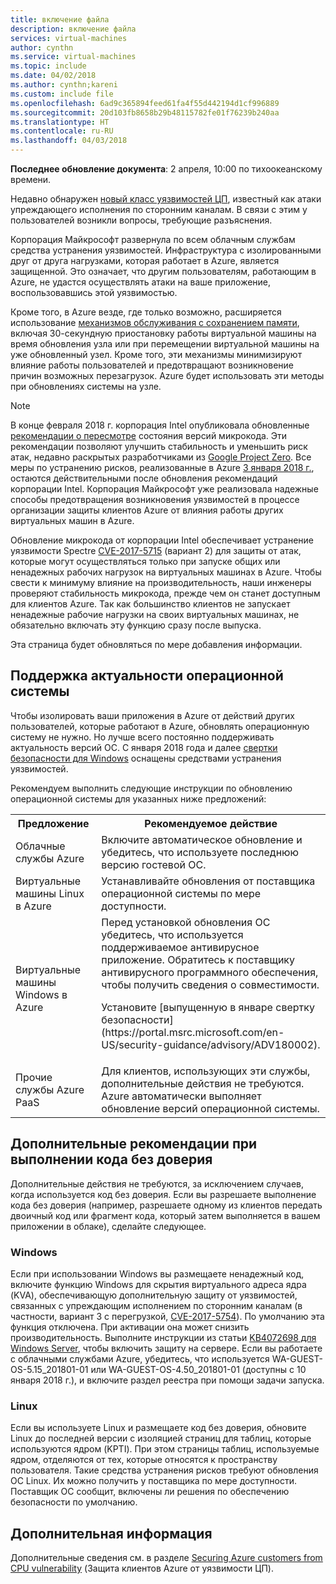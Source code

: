 ```yaml
---
title: включение файла
description: включение файла
services: virtual-machines
author: cynthn
ms.service: virtual-machines
ms.topic: include
ms.date: 04/02/2018
ms.author: cynthn;kareni
ms.custom: include file
ms.openlocfilehash: 6ad9c365894feed61fa4f55d442194d1cf996889
ms.sourcegitcommit: 20d103fb8658b29b48115782fe01f76239b240aa
ms.translationtype: HT
ms.contentlocale: ru-RU
ms.lasthandoff: 04/03/2018
---
```

**Последнее обновление документа**: 2 апреля, 10:00 по тихоокеанскому времени.

Недавно обнаружен [новый класс уязвимостей ЦП](https://portal.msrc.microsoft.com/en-US/security-guidance/advisory/ADV180002), известный как атаки упреждающего исполнения по сторонним каналам. В связи с этим у пользователей возникли вопросы, требующие разъяснения.  

Корпорация Майкрософт развернула по всем облачным службам средства устранения уязвимостей. Инфраструктура с изолированными друг от друга нагрузками, которая работает в Azure, является защищенной.  Это означает, что другим пользователям, работающим в Azure, не удастся осуществлять атаки на ваше приложение, воспользовавшись этой уязвимостью.

Кроме того, в Azure везде, где только возможно, расширяется использование [механизмов обслуживания с сохранением памяти](https://docs.microsoft.com/azure/virtual-machines/windows/maintenance-and-updates#memory-preserving-maintenance), включая 30-секундную приостановку работы виртуальной машины на время обновления узла или при перемещении виртуальной машины на уже обновленный узел.  Кроме того, эти механизмы минимизируют влияние работы пользователей и предотвращают возникновение причин возможных перезагрузок.  Azure будет использовать эти методы при обновлениях системы на узле.

> [!NOTE] 
> В конце февраля 2018 г. корпорация Intel опубликовала обновленные [рекомендации о пересмотре](https://newsroom.intel.com/wp-content/uploads/sites/11/2018/03/microcode-update-guidance.pdf) состояния версий микрокода. Эти рекомендации позволяют улучшить стабильность и уменьшить риск атак, недавно раскрытых разработчиками из [Google Project Zero](https://googleprojectzero.blogspot.com/2018/01/reading-privileged-memory-with-side.html). Все меры по устранению рисков, реализованные в Azure [3 января 2018 г.](https://azure.microsoft.com/en-us/blog/securing-azure-customers-from-cpu-vulnerability/), остаются действительными после обновления рекомендаций корпорации Intel. Корпорация Майкрософт уже реализовала надежные способы предотвращения возникновения уязвимостей в процессе организации защиты клиентов Azure от влияния работы других виртуальных машин в Azure.  
>
> Обновление микрокода от корпорации Intel обеспечивает устранение уязвимости Spectre [CVE-2017-5715](https://www.cve.mitre.org/cgi-bin/cvename.cgi?name=2017-5715) (вариант 2) для защиты от атак, которые могут осуществляться только при запуске общих или ненадежных рабочих нагрузок на виртуальных машинах в Azure. Чтобы свести к минимуму влияние на производительность, наши инженеры проверяют стабильность микрокода, прежде чем он станет доступным для клиентов Azure.  Так как большинство клиентов не запускает ненадежные рабочие нагрузки на своих виртуальных машинах, не обязательно включать эту функцию сразу после выпуска. 
>
> Эта страница будет обновляться по мере добавления информации.  






## <a name="keeping-your-operating-systems-up-to-date"></a>Поддержка актуальности операционной системы

Чтобы изолировать ваши приложения в Azure от действий других пользователей, которые работают в Azure, обновлять операционную систему не нужно. Но лучше всего постоянно поддерживать актуальность версий ОС. С января 2018 года и далее [свертки безопасности для Windows](https://portal.msrc.microsoft.com/en-US/security-guidance/advisory/ADV180002) оснащены средствами устранения уязвимостей.

Рекомендуем выполнить следующие инструкции по обновлению операционной системы для указанных ниже предложений: 

<table>
<tr>
<th>Предложение</th> <th>Рекомендуемое действие </th>
</tr>
<tr>
<td>Облачные службы Azure </td>  <td>Включите автоматическое обновление и убедитесь, что используете последнюю версию гостевой ОС.</td>
</tr>
<tr>
<td>Виртуальные машины Linux в Azure</td> <td>Устанавливайте обновления от поставщика операционной системы по мере доступности. </td>
</tr>
<tr>
<td>Виртуальные машины Windows в Azure </td> <td>Перед установкой обновления ОС убедитесь, что используется поддерживаемое антивирусное приложение. Обратитесь к поставщику антивирусного программного обеспечения, чтобы получить сведения о совместимости.<p> Установите [выпущенную в январе свертку безопасности](https://portal.msrc.microsoft.com/en-US/security-guidance/advisory/ADV180002). </p></td>
</tr>
<tr>
<td>Прочие службы Azure PaaS</td> <td>Для клиентов, использующих эти службы, дополнительные действия не требуются. Azure автоматически выполняет обновление версий операционной системы. </td>
</tr>
</table>

## <a name="additional-guidance-if-you-are-running-untrusted-code"></a>Дополнительные рекомендации при выполнении кода без доверия 

Дополнительные действия не требуются, за исключением случаев, когда используется код без доверия. Если вы разрешаете выполнение кода без доверия (например, разрешаете одному из клиентов передать двоичный код или фрагмент кода, который затем выполняется в вашем приложении в облаке), сделайте следующее.  


### <a name="windows"></a>Windows 
Если при использовании Windows вы размещаете ненадежный код, включите функцию Windows для скрытия виртуального адреса ядра (KVA), обеспечивающую дополнительную защиту от уязвимостей, связанных с упреждающим исполнением по сторонним каналам (в частности, вариант 3 с перегрузкой, [CVE-2017-5754](https://www.cve.mitre.org/cgi-bin/cvename.cgi?name=2017-5754)). По умолчанию эта функция отключена. При активации она может снизить производительность. Выполните инструкции из статьи [KB4072698 для Windows Server](https://support.microsoft.com/help/4072698/windows-server-guidance-to-protect-against-the-speculative-execution), чтобы включить защиту на сервере. Если вы работаете с облачными службами Azure, убедитесь, что используется WA-GUEST-OS-5.15_201801-01 или WA-GUEST-OS-4.50_201801-01 (доступны с 10 января 2018 г.), и включите раздел реестра при помощи задачи запуска.


### <a name="linux"></a>Linux
Если вы используете Linux и размещаете код без доверия, обновите Linux до последней версии с изоляцией страниц для таблиц, которые используются ядром (KPTI). При этом страницы таблиц, используемые ядром, отделяются от тех, которые относятся к пространству пользователя. Такие средства устранения рисков требуют обновления ОС Linux. Их можно получить у поставщика по мере доступности. Поставщик ОС сообщит, включены ли решения по обеспечению безопасности по умолчанию.



## <a name="next-steps"></a>Дополнительная информация

Дополнительные сведения см. в разделе [Securing Azure customers from CPU vulnerability](https://azure.microsoft.com/blog/securing-azure-customers-from-cpu-vulnerability/) (Защита клиентов Azure от уязвимости ЦП).

